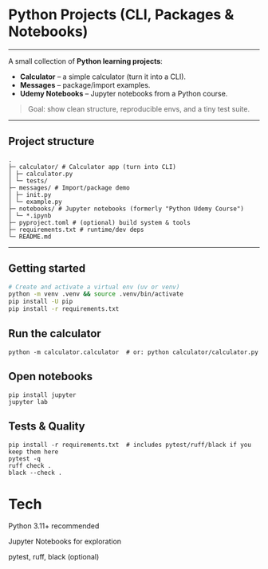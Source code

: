 # Python Projects (CLI, Packages & Notebooks)

---

A small collection of **Python learning projects**:
- **Calculator** – a simple calculator (turn it into a CLI).
- **Messages** – package/import examples.
- **Udemy Notebooks** – Jupyter notebooks from a Python course.

> Goal: show clean structure, reproducible envs, and a tiny test suite.

---

##  Project structure
```
.
├─ calculator/ # Calculator app (turn into CLI)
│ ├─ calculator.py
│ └─ tests/
├─ messages/ # Import/package demo
│ ├─ init.py
│ └─ example.py
├─ notebooks/ # Jupyter notebooks (formerly "Python Udemy Course")
│ └─ *.ipynb
├─ pyproject.toml # (optional) build system & tools
├─ requirements.txt # runtime/dev deps
└─ README.md
```

---

## Getting started

```bash
# Create and activate a virtual env (uv or venv)
python -m venv .venv && source .venv/bin/activate
pip install -U pip
pip install -r requirements.txt
```

## Run the calculator
```
python -m calculator.calculator  # or: python calculator/calculator.py
```
## Open notebooks
```
pip install jupyter
jupyter lab

```

##  Tests & Quality
```
pip install -r requirements.txt  # includes pytest/ruff/black if you keep them here
pytest -q
ruff check .
black --check .
```
# Tech

Python 3.11+ recommended

Jupyter Notebooks for exploration

pytest, ruff, black (optional)
